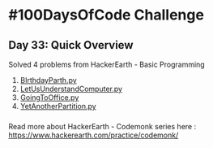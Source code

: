 # #100DaysOfCode Challenge
## Day 33: Quick Overview
Solved 4 problems from HackerEarth - Basic Programming
1. [BIrthdayParth.py](https://github.com/sandeep-krishna/100DaysOfCode/blob/master/Day%2033/BIrthdayParth.py)
2. [LetUsUnderstandComputer.py](https://github.com/sandeep-krishna/100DaysOfCode/blob/master/Day%2033/LetUsUnderstandComputer.py)
3. [GoingToOffice.py](https://github.com/sandeep-krishna/100DaysOfCode/blob/master/Day%2033/GoingToOffice.py)
5. [YetAnotherPartition.py](https://github.com/sandeep-krishna/100DaysOfCode/blob/master/Day%2033/YetAnotherPartition.py)
### 
Read more about HackerEarth - Codemonk series here : https://www.hackerearth.com/practice/codemonk/